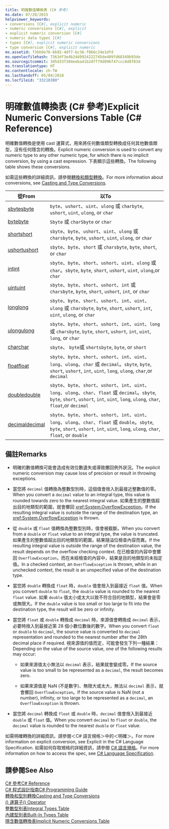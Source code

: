 ```yaml
---
title: 明確數值轉換表 (C# 參考)
ms.date: 07/20/2015
helpviewer_keywords:
- conversions [C#], explicit numeric
- numeric conversions [C#], explicit
- explicit numeric conversion [C#]
- numeric data types [C#]
- types [C#], explicit numeric conversions
- type conversion [C#], explicit numeric
ms.assetid: f3bb9e76-6b92-4df7-bc36-f866c24e1dfd
ms.openlocfilehash: 7363df3e4b2449924222745de409fd68349b93de
ms.sourcegitcommit: 3d5d33f384eeba41b2dff79d096f47ccc8d8f03d
ms.translationtype: HT
ms.contentlocale: zh-TW
ms.lasthandoff: 05/04/2018
ms.locfileid: "33218380"
---
```

# <a name="explicit-numeric-conversions-table-c-reference"></a><span data-ttu-id="c5914-102">明確數值轉換表 (C# 參考)</span><span class="sxs-lookup"><span data-stu-id="c5914-102">Explicit Numeric Conversions Table (C# Reference)</span></span>
<span data-ttu-id="c5914-103">明確數值轉換是使用 cast 運算式，用來將任何數值類型轉換成任何其他數值類型，沒有任何隱含的轉換。</span><span class="sxs-lookup"><span data-stu-id="c5914-103">Explicit numeric conversion is used to convert any numeric type to any other numeric type, for which there is no implicit conversion, by using a cast expression.</span></span> <span data-ttu-id="c5914-104">下表顯示這些轉換。</span><span class="sxs-lookup"><span data-stu-id="c5914-104">The following table shows these conversions.</span></span>  
  
 <span data-ttu-id="c5914-105">如需這些轉換的詳細資訊，請參閱[轉換和類型轉換](../../../csharp/programming-guide/types/casting-and-type-conversions.md)。</span><span class="sxs-lookup"><span data-stu-id="c5914-105">For more information about conversions, see [Casting and Type Conversions](../../../csharp/programming-guide/types/casting-and-type-conversions.md).</span></span>  
  
|<span data-ttu-id="c5914-106">從</span><span class="sxs-lookup"><span data-stu-id="c5914-106">From</span></span>|<span data-ttu-id="c5914-107">以</span><span class="sxs-lookup"><span data-stu-id="c5914-107">To</span></span>|  
|----------|--------|  
|[<span data-ttu-id="c5914-108">sbyte</span><span class="sxs-lookup"><span data-stu-id="c5914-108">sbyte</span></span>](../../../csharp/language-reference/keywords/sbyte.md)|<span data-ttu-id="c5914-109">`byte`、`ushort`、`uint`、`ulong` 或 `char`</span><span class="sxs-lookup"><span data-stu-id="c5914-109">`byte`, `ushort`, `uint`, `ulong`, or `char`</span></span>|  
|[<span data-ttu-id="c5914-110">byte</span><span class="sxs-lookup"><span data-stu-id="c5914-110">byte</span></span>](../../../csharp/language-reference/keywords/byte.md)|<span data-ttu-id="c5914-111">`Sbyte` 或 `char`</span><span class="sxs-lookup"><span data-stu-id="c5914-111">`Sbyte` or `char`</span></span>|  
|[<span data-ttu-id="c5914-112">short</span><span class="sxs-lookup"><span data-stu-id="c5914-112">short</span></span>](../../../csharp/language-reference/keywords/short.md)|<span data-ttu-id="c5914-113">`sbyte`、`byte`、`ushort`、`uint`、`ulong` 或 `char`</span><span class="sxs-lookup"><span data-stu-id="c5914-113">`sbyte`, `byte`, `ushort`, `uint`, `ulong`, or `char`</span></span>|  
|[<span data-ttu-id="c5914-114">ushort</span><span class="sxs-lookup"><span data-stu-id="c5914-114">ushort</span></span>](../../../csharp/language-reference/keywords/ushort.md)|<span data-ttu-id="c5914-115">`sbyte`、`byte`、`short` 或 `char`</span><span class="sxs-lookup"><span data-stu-id="c5914-115">`sbyte`, `byte`, `short`, or `char`</span></span>|  
|[<span data-ttu-id="c5914-116">int</span><span class="sxs-lookup"><span data-stu-id="c5914-116">int</span></span>](../../../csharp/language-reference/keywords/int.md)|<span data-ttu-id="c5914-117">`sbyte`、`byte`、`short`、`ushort`、`uint`、`ulong` 或 `char`。</span><span class="sxs-lookup"><span data-stu-id="c5914-117">`sbyte`, `byte`, `short`, `ushort`, `uint`, `ulong`,or `char`</span></span>|  
|[<span data-ttu-id="c5914-118">uint</span><span class="sxs-lookup"><span data-stu-id="c5914-118">uint</span></span>](../../../csharp/language-reference/keywords/uint.md)|<span data-ttu-id="c5914-119">`sbyte`、`byte`、`short`、`ushort`、`int` 或 `char`</span><span class="sxs-lookup"><span data-stu-id="c5914-119">`sbyte`, `byte`, `short`, `ushort`, `int`, or `char`</span></span>|  
|[<span data-ttu-id="c5914-120">long</span><span class="sxs-lookup"><span data-stu-id="c5914-120">long</span></span>](../../../csharp/language-reference/keywords/long.md)|<span data-ttu-id="c5914-121">`sbyte`、`byte`、`short`、`ushort`、`int`、`uint`、`ulong` 或 `char`</span><span class="sxs-lookup"><span data-stu-id="c5914-121">`sbyte`, `byte`, `short`, `ushort`, `int`, `uint`, `ulong`, or `char`</span></span>|  
|[<span data-ttu-id="c5914-122">ulong</span><span class="sxs-lookup"><span data-stu-id="c5914-122">ulong</span></span>](../../../csharp/language-reference/keywords/ulong.md)|<span data-ttu-id="c5914-123">`sbyte`、`byte`、`short`、`ushort`、`int`、`uint`、`long` 或 `char`</span><span class="sxs-lookup"><span data-stu-id="c5914-123">`sbyte`, `byte`, `short`, `ushort`, `int`, `uint`, `long`, or `char`</span></span>|  
|[<span data-ttu-id="c5914-124">char</span><span class="sxs-lookup"><span data-stu-id="c5914-124">char</span></span>](../../../csharp/language-reference/keywords/char.md)|<span data-ttu-id="c5914-125">`sbyte`、 `byte`或 `short`</span><span class="sxs-lookup"><span data-stu-id="c5914-125">`sbyte`, `byte`, or `short`</span></span>|  
|[<span data-ttu-id="c5914-126">float</span><span class="sxs-lookup"><span data-stu-id="c5914-126">float</span></span>](../../../csharp/language-reference/keywords/float.md)|<span data-ttu-id="c5914-127">`sbyte`、`byte`、`short`、`ushort`、`int`、`uint`、`long`、`ulong`、`char` 或 `decimal`。</span><span class="sxs-lookup"><span data-stu-id="c5914-127">`sbyte`, `byte`, `short`, `ushort`, `int`, `uint`, `long`, `ulong`, `char`,or `decimal`</span></span>|  
|[<span data-ttu-id="c5914-128">double</span><span class="sxs-lookup"><span data-stu-id="c5914-128">double</span></span>](../../../csharp/language-reference/keywords/double.md)|<span data-ttu-id="c5914-129">`sbyte`、`byte`、`short`、`ushort`、`int`、`uint`、`long`、`ulong`、`char`、`float` 或 `decimal`。</span><span class="sxs-lookup"><span data-stu-id="c5914-129">`sbyte`, `byte`, `short`, `ushort`, `int`, `uint`, `long`, `ulong`, `char`, `float`,or `decimal`</span></span>|  
|[<span data-ttu-id="c5914-130">decimal</span><span class="sxs-lookup"><span data-stu-id="c5914-130">decimal</span></span>](../../../csharp/language-reference/keywords/decimal.md)|<span data-ttu-id="c5914-131">`sbyte`、`byte`、`short`、`ushort`、`int`、`uint`、`long`、`ulong`、`char`、`float` 或 `double`。</span><span class="sxs-lookup"><span data-stu-id="c5914-131">`sbyte`, `byte`, `short`, `ushort`, `int`, `uint`, `long`, `ulong`, `char`, `float`, or `double`</span></span>|  
  
## <a name="remarks"></a><span data-ttu-id="c5914-132">備註</span><span class="sxs-lookup"><span data-stu-id="c5914-132">Remarks</span></span>  
  
-   <span data-ttu-id="c5914-133">明確的數值轉換可能會造成有效位數遺失或導致擲回例外狀況。</span><span class="sxs-lookup"><span data-stu-id="c5914-133">The explicit numeric conversion may cause loss of precision or result in throwing exceptions.</span></span>  
  
-   <span data-ttu-id="c5914-134">當您將 `decimal` 值轉換為整數型別時，這個值會捨入到最接近整數值的零。</span><span class="sxs-lookup"><span data-stu-id="c5914-134">When you convert a `decimal` value to an integral type, this value is rounded towards zero to the nearest integral value.</span></span> <span data-ttu-id="c5914-135">如果產生的整數值超出目的地類型的範圍，就會擲回 <xref:System.OverflowException>。</span><span class="sxs-lookup"><span data-stu-id="c5914-135">If the resulting integral value is outside the range of the destination type, an <xref:System.OverflowException> is thrown.</span></span>  
  
-   <span data-ttu-id="c5914-136">從 `double` 或 `float` 值轉換為整數型別時，值會被截斷。</span><span class="sxs-lookup"><span data-stu-id="c5914-136">When you convert from a `double` or `float` value to an integral type, the value is truncated.</span></span> <span data-ttu-id="c5914-137">如果產生的整數值超出目的地類型的範圍，結果隨溢位檢查內容而異。</span><span class="sxs-lookup"><span data-stu-id="c5914-137">If the resulting integral value is outside the range of the destination value, the result depends on the overflow checking context.</span></span> <span data-ttu-id="c5914-138">在已檢查的內容中會擲回 `OverflowException`，而在未經檢查的內容中，結果是目的地類型的未指定值。</span><span class="sxs-lookup"><span data-stu-id="c5914-138">In a checked context, an `OverflowException` is thrown, while in an unchecked context, the result is an unspecified value of the destination type.</span></span>  
  
-   <span data-ttu-id="c5914-139">當您將 `double` 轉換成 `float` 時，`double` 值會捨入到最接近 `float` 值。</span><span class="sxs-lookup"><span data-stu-id="c5914-139">When you convert `double` to `float`, the `double` value is rounded to the nearest `float` value.</span></span> <span data-ttu-id="c5914-140">如果 `double` 值太小或太大以致不符合目的地類型，結果會是零或無限大。</span><span class="sxs-lookup"><span data-stu-id="c5914-140">If the `double` value is too small or too large to fit into the destination type, the result will be zero or infinity.</span></span>  
  
-   <span data-ttu-id="c5914-141">當您將 `float` 或 `double` 轉換成 `decimal` 時，來源值會轉換成 `decimal` 表示，必要時捨入到最接近第 28 個小數位數後的數字。</span><span class="sxs-lookup"><span data-stu-id="c5914-141">When you convert `float` or `double` to `decimal`, the source value is converted to `decimal` representation and rounded to the nearest number after the 28th decimal place if required.</span></span> <span data-ttu-id="c5914-142">視來源值的值而定，可能會發生下列一種結果：</span><span class="sxs-lookup"><span data-stu-id="c5914-142">Depending on the value of the source value, one of the following results may occur:</span></span>  
  
    -   <span data-ttu-id="c5914-143">如果來源值太小無法以 `decimal` 表示，結果就會變成零。</span><span class="sxs-lookup"><span data-stu-id="c5914-143">If the source value is too small to be represented as a `decimal`, the result becomes zero.</span></span>  
  
    -   <span data-ttu-id="c5914-144">如果來源值是 NaN (不是數字)、無限大或太大，無法以 `decimal` 表示，就會擲回 `OverflowException`。</span><span class="sxs-lookup"><span data-stu-id="c5914-144">If the source value is NaN (not a number), infinity, or too large to be represented as a `decimal`, an `OverflowException` is thrown.</span></span>  
  
-   <span data-ttu-id="c5914-145">當您將 `decimal` 轉換成 `float` 或 `double` 時，`decimal` 值會捨入到最接近 `double` 或 `float` 值。</span><span class="sxs-lookup"><span data-stu-id="c5914-145">When you convert `decimal` to `float` or `double`, the `decimal` value is rounded to the nearest `double` or `float` value.</span></span>  
  
 <span data-ttu-id="c5914-146">如需明確轉換的詳細資訊，請參閱＜C# 語言規格＞中的＜明確＞。</span><span class="sxs-lookup"><span data-stu-id="c5914-146">For more information on explicit conversion, see Explicit in the C# Language Specification.</span></span> <span data-ttu-id="c5914-147">如需如何存取規格的詳細資訊，請參閱 [C# 語言規格](../../../csharp/language-reference/language-specification/index.md)。</span><span class="sxs-lookup"><span data-stu-id="c5914-147">For more information on how to access the spec, see [C# Language Specification](../../../csharp/language-reference/language-specification/index.md).</span></span>  
  
## <a name="see-also"></a><span data-ttu-id="c5914-148">請參閱</span><span class="sxs-lookup"><span data-stu-id="c5914-148">See Also</span></span>  
 [<span data-ttu-id="c5914-149">C# 參考</span><span class="sxs-lookup"><span data-stu-id="c5914-149">C# Reference</span></span>](../../../csharp/language-reference/index.md)  
 [<span data-ttu-id="c5914-150">C# 程式設計指南</span><span class="sxs-lookup"><span data-stu-id="c5914-150">C# Programming Guide</span></span>](../../../csharp/programming-guide/index.md)  
 [<span data-ttu-id="c5914-151">轉換和型別轉換</span><span class="sxs-lookup"><span data-stu-id="c5914-151">Casting and Type Conversions</span></span>](../../../csharp/programming-guide/types/casting-and-type-conversions.md)  
 [<span data-ttu-id="c5914-152">() 運算子</span><span class="sxs-lookup"><span data-stu-id="c5914-152">() Operator</span></span>](../../../csharp/language-reference/operators/invocation-operator.md)  
 [<span data-ttu-id="c5914-153">整數型別表</span><span class="sxs-lookup"><span data-stu-id="c5914-153">Integral Types Table</span></span>](../../../csharp/language-reference/keywords/integral-types-table.md)  
 [<span data-ttu-id="c5914-154">內建型別表</span><span class="sxs-lookup"><span data-stu-id="c5914-154">Built-In Types Table</span></span>](../../../csharp/language-reference/keywords/built-in-types-table.md)  
 [<span data-ttu-id="c5914-155">隱含數值轉換表</span><span class="sxs-lookup"><span data-stu-id="c5914-155">Implicit Numeric Conversions Table</span></span>](../../../csharp/language-reference/keywords/implicit-numeric-conversions-table.md)

